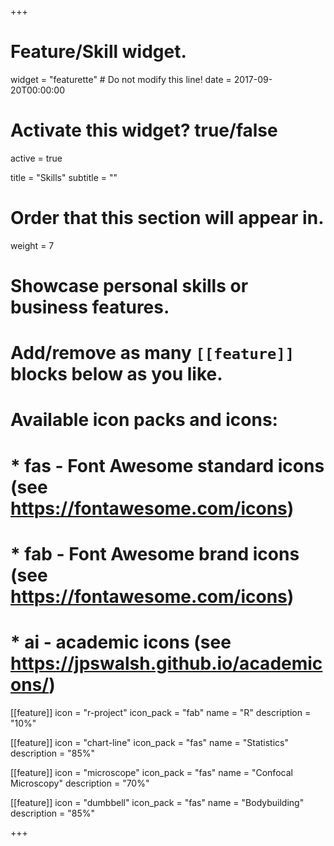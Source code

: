 +++
# Feature/Skill widget.
widget = "featurette"  # Do not modify this line!
date = 2017-09-20T00:00:00

# Activate this widget? true/false
active = true

title = "Skills"
subtitle = ""

# Order that this section will appear in.
weight = 7

# Showcase personal skills or business features.
# 
# Add/remove as many `[[feature]]` blocks below as you like.
# 
# Available icon packs and icons:
# * fas - Font Awesome standard icons (see https://fontawesome.com/icons)
# * fab - Font Awesome brand icons (see https://fontawesome.com/icons)
# * ai - academic icons (see https://jpswalsh.github.io/academicons/)

[[feature]]
  icon = "r-project"
  icon_pack = "fab"
  name = "R"
  description = "10%"
  
[[feature]]
  icon = "chart-line"
  icon_pack = "fas"
  name = "Statistics"
  description = "85%"  
  
[[feature]]
  icon = "microscope"
  icon_pack = "fas"
  name = "Confocal Microscopy"
  description = "70%"

[[feature]]
  icon = "dumbbell"
  icon_pack = "fas"
  name = "Bodybuilding"
  description = "85%"
  
+++
